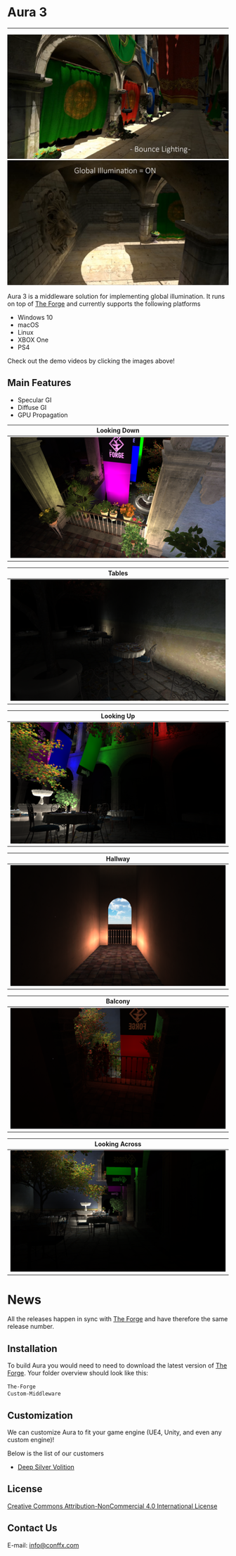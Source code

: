 # Aura 3
----

[![](Screenshots/main88113804.png)](https://vimeo.com/88113804)
[![](Screenshots/main88114035.png)](https://vimeo.com/88114035)

Aura 3 is a middleware solution for implementing global illumination. It runs on top of [The Forge](https://github.com/ConfettiFX/The-Forge) and currently supports the following platforms
* Windows 10
* macOS
* Linux
* XBOX One
* PS4

Check out the demo videos by clicking the images above!

## Main Features

  - Specular GI
  - Diffuse GI
  - GPU Propagation

| Looking Down |
|---|
|![](Screenshots/01.png)|

| Tables |
|---|
|![](Screenshots/02.png)|

| Looking Up |
|---|
|![](Screenshots/03.png)|

| Hallway |
|---|
|![](Screenshots/04.png)|

| Balcony |
|---|
|![](Screenshots/05.png)|

| Looking Across |
|---|
|![](Screenshots/06.png)|


# News
All the releases happen in sync with [The Forge](https://github.com/ConfettiFX/The-Forge) and have therefore the same release number.

 
## Installation

 To build Aura you would need to need to download the latest version of [The Forge](https://github.com/ConfettiFX/The-Forge). Your folder overview should look like this:

 ```
 The-Forge
 Custom-Middleware
 ```


## Customization

We can customize Aura to fit your game engine (UE4, Unity, and even any custom engine)!

Below is the list of our customers

- [Deep Silver Volition](https://www.dsvolition.com/)


## License

[Creative Commons Attribution-NonCommercial 4.0 International License](https://creativecommons.org/licenses/by-nc/4.0/legalcode)


## Contact Us

E-mail: info@conffx.com
